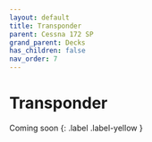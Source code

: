 ```yaml
---
layout: default
title: Transponder
parent: Cessna 172 SP
grand_parent: Decks
has_children: false
nav_order: 7
---
```


# Transponder

Coming soon
{: .label .label-yellow }